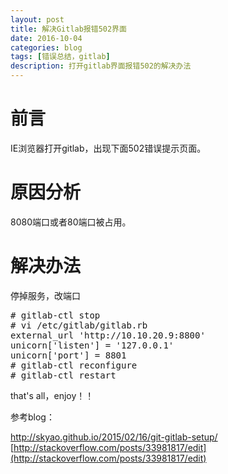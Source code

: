 ```yaml
---
layout: post
title: 解决Gitlab报错502界面
date: 2016-10-04
categories: blog
tags: [错误总结，gitlab]
description: 打开gitlab界面报错502的解决办法
---
```


# 前言

IE浏览器打开gitlab，出现下面502错误提示页面。

# 原因分析

8080端口或者80端口被占用。

# 解决办法

停掉服务，改端口
<pre>
# gitlab-ctl stop
# vi /etc/gitlab/gitlab.rb 
external_url 'http://10.10.20.9:8800'
unicorn['listen'] = '127.0.0.1'
unicorn['port'] = 8801
# gitlab-ctl reconfigure  
# gitlab-ctl restart
</pre>

that's all，enjoy！！

参考blog：

[http://skyao.github.io/2015/02/16/git-gitlab-setup/ ](http://skyao.github.io/2015/02/16/git-gitlab-setup/ )
[http://stackoverflow.com/posts/33981817/edit](http://stackoverflow.com/posts/33981817/edit)
